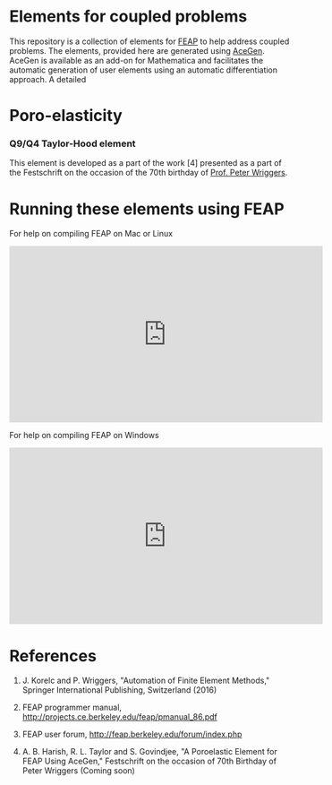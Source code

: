 # Elements for coupled problems

This repository is a collection of elements for <a href="http://projects.ce.berkeley.edu/feap/">FEAP</a> to help address coupled problems. The elements, provided here are generated using <a href = "http://symech.fgg.uni-lj.si/">AceGen</a>. AceGen is available as an add-on for Mathematica and facilitates the automatic generation of user elements using an automatic differentiation approach. A detailed 

# Poro-elasticity

### Q9/Q4 Taylor-Hood element
This element is developed as a part of the work [4] presented as a part of the Festschrift on the occasion of the 70th birthday of <a href="https://www.ikm.uni-hannover.de/de/wriggers/">Prof. Peter Wriggers</a>. 


# Running these elements using FEAP
For help on compiling FEAP on Mac or Linux
<iframe width="560" height="315" src="https://www.youtube.com/embed/_ohQ__rqq3Y" frameborder="0" allow="accelerometer; autoplay; clipboard-write; encrypted-media; gyroscope; picture-in-picture" allowfullscreen></iframe>

For help on compiling FEAP on Windows
<iframe width="560" height="315" src="https://www.youtube.com/embed/7QAh6QvOT6s" frameborder="0" allow="accelerometer; autoplay; clipboard-write; encrypted-media; gyroscope; picture-in-picture" allowfullscreen></iframe>


# References
1. J. Korelc and P. Wriggers, "Automation of Finite Element Methods," Springer International Publishing, Switzerland (2016)

2. FEAP programmer manual, http://projects.ce.berkeley.edu/feap/pmanual_86.pdf

3. FEAP user forum, http://feap.berkeley.edu/forum/index.php

4. A. B. Harish, R. L. Taylor and S. Govindjee, "A Poroelastic Element for FEAP Using AceGen," Festschrift on the occasion of 70th Birthday of Peter Wriggers (Coming soon)